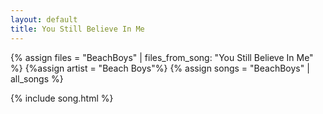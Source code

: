 ```yaml
---
layout: default
title: You Still Believe In Me
---
```


{% assign files = "BeachBoys" | files_from_song: "You Still Believe In Me" %}
{%assign artist = "Beach Boys"%}
{% assign songs = "BeachBoys" | all_songs %}

 
{% include song.html %}
